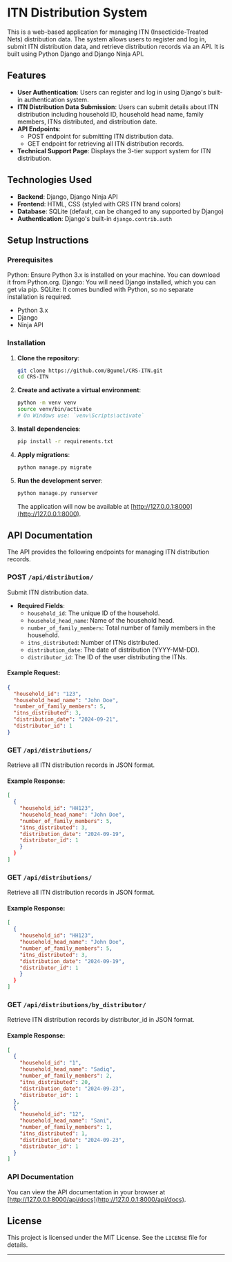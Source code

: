 
# ITN Distribution System

This is a web-based application for managing ITN (Insecticide-Treated Nets) distribution data. The system allows users to register and log in, submit ITN distribution data, and retrieve distribution records via an API. It is built using Python Django and Django Ninja API.

## Features

- **User Authentication**: Users can register and log in using Django's built-in authentication system.
- **ITN Distribution Data Submission**: Users can submit details about ITN distribution including household ID, household head name, family members, ITNs distributed, and distribution date.
- **API Endpoints**:
  - POST endpoint for submitting ITN distribution data.
  - GET endpoint for retrieving all ITN distribution records.
- **Technical Support Page**: Displays the 3-tier support system for ITN distribution.

## Technologies Used

- **Backend**: Django, Django Ninja API
- **Frontend**: HTML, CSS (styled with CRS ITN brand colors)
- **Database**: SQLite (default, can be changed to any supported by Django)
- **Authentication**: Django's built-in `django.contrib.auth`
  
## Setup Instructions

### Prerequisites

Python: Ensure Python 3.x is installed on your machine. You can download it from Python.org.
Django: You will need Django installed, which you can get via pip.
SQLite: It comes bundled with Python, so no separate installation is required.

- Python 3.x
- Django
- Ninja API

### Installation

1. **Clone the repository**:
   ```bash
   git clone https://github.com/Bgumel/CRS-ITN.git
   cd CRS-ITN
   ```

2. **Create and activate a virtual environment**:
   ```bash
   python -m venv venv
   source venv/bin/activate
   # On Windows use: `venv\Scripts\activate`
   ```

3. **Install dependencies**:
   ```bash
   pip install -r requirements.txt
   ```

4. **Apply migrations**:
   ```bash
   python manage.py migrate
   ```



5. **Run the development server**:
   ```bash
   python manage.py runserver
   ```

   The application will now be available at [http://127.0.0.1:8000](http://127.0.0.1:8000).


## API Documentation

The API provides the following endpoints for managing ITN distribution records.

### **POST** `/api/distribution/`

Submit ITN distribution data.

- **Required Fields**:
  - `household_id`: The unique ID of the household.
  - `household_head_name`: Name of the household head.
  - `number_of_family_members`: Total number of family members in the household.
  - `itns_distributed`: Number of ITNs distributed.
  - `distribution_date`: The date of distribution (YYYY-MM-DD).
  - `distributor_id`: The ID of the user distributing the ITNs.

#### Example Request:
```json
{
  "household_id": "123",
  "household_head_name": "John Doe",
  "number_of_family_members": 5,
  "itns_distributed": 3,
  "distribution_date": "2024-09-21",
  "distributor_id": 1
}
```

### **GET** `/api/distributions/`

Retrieve all ITN distribution records in JSON format.

#### Example Response:
```json
[
  {
    "household_id": "HH123",
    "household_head_name": "John Doe",
    "number_of_family_members": 5,
    "itns_distributed": 3,
    "distribution_date": "2024-09-19",
    "distributor_id": 1
    }
  }
]
```
### **GET** `/api/distributions/`

Retrieve all ITN distribution records in JSON format.

#### Example Response:
```json
[
  {
    "household_id": "HH123",
    "household_head_name": "John Doe",
    "number_of_family_members": 5,
    "itns_distributed": 3,
    "distribution_date": "2024-09-19",
    "distributor_id": 1
    }
  }
]
```
### **GET** `/api/distributions/by_distributor/`

Retrieve  ITN distribution records by distributor_id in JSON format.

#### Example Response:
```json
[
  {
    "household_id": "1",
    "household_head_name": "Sadiq",
    "number_of_family_members": 2,
    "itns_distributed": 20,
    "distribution_date": "2024-09-23",
    "distributor_id": 1
  },
  {
    "household_id": "12",
    "household_head_name": "Sani",
    "number_of_family_members": 1,
    "itns_distributed": 1,
    "distribution_date": "2024-09-23",
    "distributor_id": 1
  }
]
```


### API Documentation

You can view the API documentation in your browser at [http://127.0.0.1:8000/api/docs](http://127.0.0.1:8000/api/docs).



## License

This project is licensed under the MIT License. See the `LICENSE` file for details.

---


